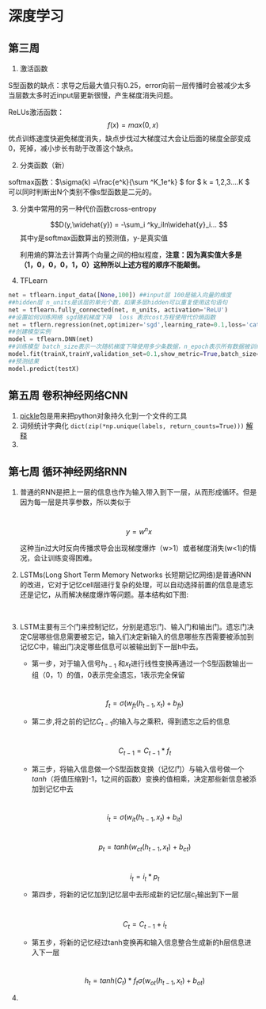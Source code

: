 # 深度学习

## 第三周

1. 激活函数

S型函数的缺点：求导之后最大值只有0.25，error向前一层传播时会被减少太多当层数太多时近input层更新很慢，产生梯度消失问题。

ReLUs激活函数： $$ f(x) = max(0,x)$$ 优点训练速度快避免梯度消失，缺点步伐过大梯度过大会让后面的梯度全部变成0，死掉，减小步长有助于改善这个缺点。

2. 分类函数（新）

softmax函数：$\sigma(k) =\frac{e^k}{\sum ^K_1e^k} $    for $ k = 1,2,3....K $  可以同时判断出N个类别不像s型函数是二元的。

3. 分类中常用的另一种代价函数cross-entropy

   $$D(y,\widehat{y}) = -\sum_i ^ky_iln\widehat{y}_i... $$ 其中y是softmax函数算出的预测值，y-是真实值

   利用熵的算法去计算两个向量之间的相似程度，**注意：因为真实值大多是（1，0，0，0，1，0）这种所以上述方程的顺序不能颠倒。**

4. TFLearn

```python
net = tflearn.input_data([None,100]) ##input层 100是输入向量的维度
##hidden层 n_units是该层的单元个数，如果多层hidden可以重复使用这句语句
net = tflearn.fully_connected(net, n_units, activation='ReLU')
##设置如何训练网络 sgd随机梯度下降  loss 表示cost方程使用代价熵函数
net = tflern.regression(net,optimizer='sgd',learning_rate=0.1,loss='catagorical_crossentropy')
##创建模型实例
model = tflearn.DNN(net)
##训练模型 batch_size表示一次随机梯度下降使用多少条数据，n_epoch表示所有数据被训练几遍
model.fit(trainX,trainY,validation_set=0.1,show_metric=True,batch_size=100,n_epoch=20)
##预测结果
model.predict(testX)

```

## 第五周   卷积神经网络CNN 

1. [pickle](https://blog.oldj.net/2010/05/26/python-pickle/)包是用来把python对象持久化到一个文件的工具
2. 词频统计字典化 `dict(zip(*np.unique(labels, return_counts=True)))` [解释](http://www.cnblogs.com/BeginMan/archive/2013/03/14/2959447.html)
3. ​


## 第七周 循环神经网络RNN

1. 普通的RNN是把上一层的信息也作为输入带入到下一层，从而形成循环。但是因为每一层是共享参数，所以类似于

   ​                                        $$ y = w^n x $$

   这种当n过大时反向传播求导会出现梯度爆炸（w>1）或者梯度消失(w<1)的情况，会让训练变得困难。

2. LSTMs(Long Short Term Memory Networks 长短期记忆网络)是普通RNN的改进，它对于记忆cell层进行复杂的处理，可以自动选择前置的信息是遗忘还是记忆，从而解决梯度爆炸等问题。基本结构如下图:

   ​

3. LSTM主要有三个门来控制记忆，分别是遗忘门、输入门和输出门。遗忘门决定C层哪些信息需要被忘记，输入们决定新输入的信息哪些东西需要被添加到记忆C中，输出门决定哪些信息可以被输出到下一层h中去。

   - 第一步，对于输入信号$h_{t-1}$ 和$x_t$进行线性变换再通过一个S型函数输出一组（0，1）的值，0表示完全遗忘，1表示完全保留

     ​                              $$f_t = \sigma(w_{ft}(h_{t-1},x_t)+b_{ft}) $$

   - 第二步,将之前的记忆$C_{t-1}$的输入与之乘积，得到遗忘之后的信息

     ​                             $$C_{t-1} = C_{t-1} * f_t$$       

   - 第三步，将输入信息做一个S型函数变换（记忆门）与输入信号做一个$tanh$（将值压缩到-1，1之间的函数）变换的值相乘，决定那些新信息被添加到记忆中去

     ​                             $$i_t =  \sigma(w_{it}(h_{t-1},x_t)+b_{it})  $$

     ​                            $$p_t = tanh(w_{ct}(h_{t-1},x_t)+b_{ct}) $$

     ​                           $$i_t = i_t * p_t$$

   - 第四步，将新的记忆加到记忆层中去形成新的记忆层$c_t$输出到下一层

     ​                           $$C_t = C_{t-1}+i_t$$

   - 第五步，将新的记忆经过tanh变换再和输入信息整合生成新的h层信息进入下一层

     ​                               $$h_t = tanh(C_t) * f_t  \sigma(w_{ot}(h_{t-1},x_t)+b_{ot}) $$

4. ​